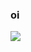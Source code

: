 ### oi

![](https://static1.purebreak.com.br/articles/1/10/78/71/@/478812-balenciaga-alexa-demie-de-euphoria-700x700-2.jpg)
  
